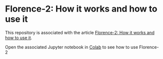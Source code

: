 # Florence-2: How it works and how to use it

This repository is associated with the article [Florence-2: How it works and how to use it](https://www.assemblyai.com/blog/florence-2-how-it-works-how-to-use).

Open the associated Jupyter notebook in [Colab](https://colab.research.google.com/drive/1gD56EBmQ7MZfBkyhGtcrvHtaD2KMSm6W?usp=sharing) to see how to use Florence-2